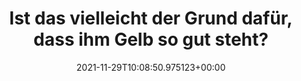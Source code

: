 ---
date: '2021-11-29T10:08:50.975123+00:00'
found_at: '2014-12-20'
found_url: http://www.fiat.de/de/pandacross/design-komfort
title: Ist das vielleicht der Grund dafür, dass ihm Gelb so gut steht?
---